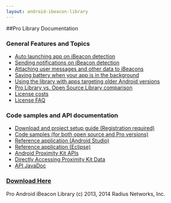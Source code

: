 ```yaml
---
layout: android-ibeacon-library
---
```


##Pro Library Documentation

### General Features and Topics

<ul>
<li><a href='background_launching.html'>Auto launching app on iBeacon detection</a></li>
<li><a href='notifications.html'>Sending notifications on iBeacon detection</a></li>
<li><a href='data.html'>Attaching user messages and other data to iBeacons</a></li>
<li><a href='battery_manager.html'>Saving battery when your app is in the background</a></li>
<li><a href='../backward-compatibility.html'>Using the library with apps targeting older Android versions</a></li>
<li><a href='download.html'>Pro Library vs. Open Source Library comparison</a></li>
<li><a href='plans.html'>License costs</a></li>
<li><a href='/proximitykit/license-faq.html'>License FAQ</a></li>
</ul>

### Code samples and API documentation

<ul>
<li><a href='http://proximitykit.com/android-download'>Download and project setup guide (Registration required)</a></li>
<li><a href='/ibeacon/android/samples.html'>Code samples (for both open source and Pro versions)</a></li>
<li><a href='https://github.com/RadiusNetworks/android-proximity-reference'>Reference application (Android Studio)</a></li>
<li><a href='https://github.com/RadiusNetworks/android-proximity-reference/tree/eclipse'>Reference application (Eclipse)</a></li>
<li><a href='proximity_kit.html'>Android Proximity Kit APIs</a></li>
<li><a href='/ibeacon/android/pro/pk_data.html'>Directly Accessing Proximity Kit Data</a>
<li><a href='/ibeacon/android/pro/javadocs/'>API JavaDoc</a>
</ul>

### <a href='plans.html'>Download Here</a>


Pro Android iBeacon Library (c) 2013, 2014 Radius Networks, Inc.


